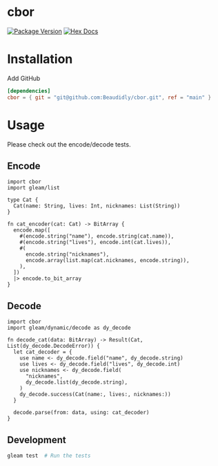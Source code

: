 # cbor

[![Package Version](https://img.shields.io/hexpm/v/cbor)](https://hex.pm/packages/cbor)
[![Hex Docs](https://img.shields.io/badge/hex-docs-ffaff3)](https://hexdocs.pm/cbor/)

# Installation
Add GitHub
```toml
[dependencies]
cbor = { git = "git@github.com:Beaudidly/cbor.git", ref = "main" }
```

# Usage
Please check out the encode/decode tests.

## Encode
```gleam
import cbor
import gleam/list

type Cat {
  Cat(name: String, lives: Int, nicknames: List(String))
}

fn cat_encoder(cat: Cat) -> BitArray {
  encode.map([
    #(encode.string("name"), encode.string(cat.name)),
    #(encode.string("lives"), encode.int(cat.lives)),
    #(
      encode.string("nicknames"),
      encode.array(list.map(cat.nicknames, encode.string)),
    ),
  ])
  |> encode.to_bit_array
}
```

## Decode
```gleam
import cbor
import gleam/dynamic/decode as dy_decode

fn decode_cat(data: BitArray) -> Result(Cat, List(dy_decode.DecodeError)) {
  let cat_decoder = {
    use name <- dy_decode.field("name", dy_decode.string)
    use lives <- dy_decode.field("lives", dy_decode.int)
    use nicknames <- dy_decode.field(
      "nicknames",
      dy_decode.list(dy_decode.string),
    )
    dy_decode.success(Cat(name:, lives:, nicknames:))
  }

  decode.parse(from: data, using: cat_decoder)
}
```

## Development

```sh
gleam test  # Run the tests
```
